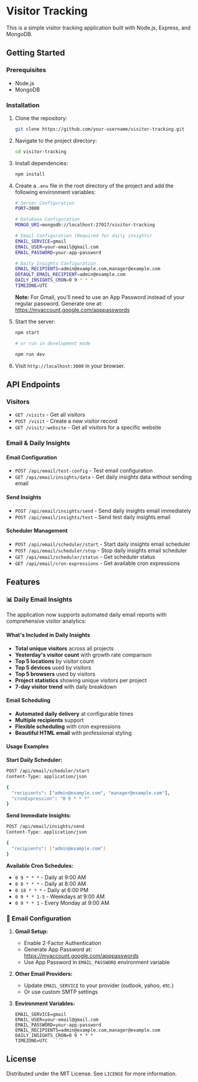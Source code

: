 # Visitor Tracking

This is a simple visitor tracking application built with Node.js, Express, and MongoDB.

## Getting Started

### Prerequisites

- Node.js
- MongoDB

### Installation

1. Clone the repository:

    ```sh
    git clone https://github.com/your-username/visitor-tracking.git
    ```

2. Navigate to the project directory:

    ```sh
    cd visitor-tracking
    ```

3. Install dependencies:

    ```sh
    npm install
    ```

4. Create a `.env` file in the root directory of the project and add the following environment variables:

    ```sh
    # Server Configuration
    PORT=3000
    
    # Database Configuration
    MONGO_URI=mongodb://localhost:27017/visitor-tracking
    
    # Email Configuration (Required for daily insights)
    EMAIL_SERVICE=gmail
    EMAIL_USER=your-email@gmail.com
    EMAIL_PASSWORD=your-app-password
    
    # Daily Insights Configuration
    EMAIL_RECIPIENTS=admin@example.com,manager@example.com
    DEFAULT_EMAIL_RECIPIENT=admin@example.com
    DAILY_INSIGHTS_CRON=0 9 * * *
    TIMEZONE=UTC
    ```

    **Note:** For Gmail, you'll need to use an App Password instead of your regular password. Generate one at: <https://myaccount.google.com/apppasswords>

5. Start the server:

    ```sh
    npm start

    # or run in development mode

    npm run dev
    ```

6. Visit `http://localhost:3000` in your browser.

## API Endpoints

### Visitors

- `GET /visits` - Get all visitors
- `POST /visit` - Create a new visitor record
- `GET /visit/:website` - Get all visitors for a specific website

### Email & Daily Insights

#### Email Configuration

- `POST /api/email/test-config` - Test email configuration
- `GET /api/email/insights/data` - Get daily insights data without sending email

#### Send Insights

- `POST /api/email/insights/send` - Send daily insights email immediately
- `POST /api/email/insights/test` - Send test daily insights email

#### Scheduler Management

- `POST /api/email/scheduler/start` - Start daily insights email scheduler
- `POST /api/email/scheduler/stop` - Stop daily insights email scheduler
- `GET /api/email/scheduler/status` - Get scheduler status
- `GET /api/email/cron-expressions` - Get available cron expressions

## Features

### 📊 Daily Email Insights

The application now supports automated daily email reports with comprehensive visitor analytics:

#### What's Included in Daily Insights

- **Total unique visitors** across all projects
- **Yesterday's visitor count** with growth rate comparison
- **Top 5 locations** by visitor count
- **Top 5 devices** used by visitors
- **Top 5 browsers** used by visitors
- **Project statistics** showing unique visitors per project
- **7-day visitor trend** with daily breakdown

#### Email Scheduling

- **Automated daily delivery** at configurable times
- **Multiple recipients** support
- **Flexible scheduling** with cron expressions
- **Beautiful HTML email** with professional styling

#### Usage Examples

**Start Daily Scheduler:**

```bash
POST /api/email/scheduler/start
Content-Type: application/json

{
  "recipients": ["admin@example.com", "manager@example.com"],
  "cronExpression": "0 9 * * *"
}
```

**Send Immediate Insights:**

```bash
POST /api/email/insights/send
Content-Type: application/json

{
  "recipients": ["admin@example.com"]
}
```

**Available Cron Schedules:**

- `0 9 * * *` - Daily at 9:00 AM
- `0 8 * * *` - Daily at 8:00 AM  
- `0 18 * * *` - Daily at 6:00 PM
- `0 9 * * 1-5` - Weekdays at 9:00 AM
- `0 9 * * 1` - Every Monday at 9:00 AM

### 🔧 Email Configuration

1. **Gmail Setup:**
   - Enable 2-Factor Authentication
   - Generate App Password at: <https://myaccount.google.com/apppasswords>
   - Use App Password in `EMAIL_PASSWORD` environment variable

2. **Other Email Providers:**
   - Update `EMAIL_SERVICE` to your provider (outlook, yahoo, etc.)
   - Or use custom SMTP settings

3. **Environment Variables:**

   ```env
   EMAIL_SERVICE=gmail
   EMAIL_USER=your-email@gmail.com
   EMAIL_PASSWORD=your-app-password
   EMAIL_RECIPIENTS=admin@example.com,manager@example.com
   DAILY_INSIGHTS_CRON=0 9 * * *
   TIMEZONE=UTC   ```

## License

Distributed under the MIT License. See `LICENSE` for more information.
